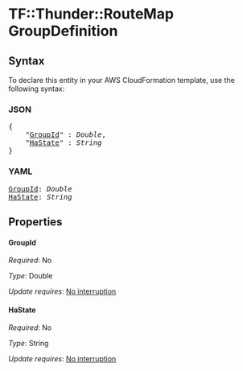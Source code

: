 # TF::Thunder::RouteMap GroupDefinition

## Syntax

To declare this entity in your AWS CloudFormation template, use the following syntax:

### JSON

<pre>
{
    "<a href="#groupid" title="GroupId">GroupId</a>" : <i>Double</i>,
    "<a href="#hastate" title="HaState">HaState</a>" : <i>String</i>
}
</pre>

### YAML

<pre>
<a href="#groupid" title="GroupId">GroupId</a>: <i>Double</i>
<a href="#hastate" title="HaState">HaState</a>: <i>String</i>
</pre>

## Properties

#### GroupId

_Required_: No

_Type_: Double

_Update requires_: [No interruption](https://docs.aws.amazon.com/AWSCloudFormation/latest/UserGuide/using-cfn-updating-stacks-update-behaviors.html#update-no-interrupt)

#### HaState

_Required_: No

_Type_: String

_Update requires_: [No interruption](https://docs.aws.amazon.com/AWSCloudFormation/latest/UserGuide/using-cfn-updating-stacks-update-behaviors.html#update-no-interrupt)

